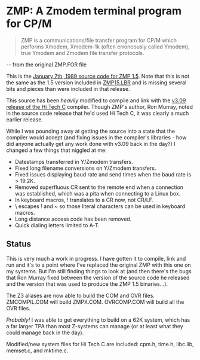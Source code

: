 # ZMP: A Zmodem terminal program for CP/M

> ZMP is a communications/file transfer program for CP/M which performs
> Xmodem, Xmodem-1k (often erroneously called Ymodem), true Ymodem and
> Zmodem file transfer protocols.

-- from the original ZMP.FOR file

This is the
[January 7th, 1989 source code for ZMP 1.5](http://www.classiccmp.org/cpmarchives/cpm/Software/WalnutCD/cpm/modems/zmodem/zmp-src.lbr).
Note that this is not the same as the 1.5 version included in
[ZMP15.LBR](http://www.classiccmp.org/cpmarchives/cpm/Software/WalnutCD/cpm/modems/zmodem/zmp15.lbr)
and is missing several bits and pieces than were included in that release.

This source has been *heavily* modified to compile and link with the
[v3.09 release of the Hi Tech C](http://www.classiccmp.org/cpmarchives/cpm/Software/WalnutCD/cpm/hitech-c/)
compiler. Though ZMP's author, Ron Murray, noted in the source code release
that he'd used Hi Tech C, it was clearly a much earlier release.

While I was pounding away at getting the source into a state that the
compiler would accept (and fixing issues in the compiler's libraries - how
did anyone actually get any work done with v3.09 back in the day?) I changed
a few things that niggled at me:

* Datestamps transferred in Y/Zmodem transfers.
* Fixed long filename conversions on Y/Zmodem transfers.
* Fixed issues displaying baud rate and send times when the baud rate
  is > 19.2K.
* Removed superfluous CR sent to the remote end when a connection was
  established, which was a pita when connecting to a Linux box.
* In keyboard macros, ! translates to a CR now, not CR/LF.
* \ escapes ! and ~ so those literal characters can be used in keyboard macros.
* Long distance access code has been removed.
* Quick dialing letters limited to A-T.

## Status

This is very much a work in progress. I have gotten it to compile, link and
run and it's to a point where I've replaced the original ZMP with this one
on my systems. But I'm still finding things to look at (and then there's
the bugs that Ron Murray fixed between the version of the source code he
released and the version that was used to produce the ZMP 1.5 binaries...).

The Z3 aliases are now able to build the COM and OVR files. ZMCOMPIL.COM
will build ZMPX.COM. OVRCOMP.COM will build all the OVR files.

*Probably!* I was able to get everything to build on a 62K system, which
has a far larger TPA than most Z-systems can manage (or at least what
they could manage back in the day).

Modified/new system files for Hi Tech C are included: cpm.h, time.h,
libc.lib, memset.c, and mktime.c.
